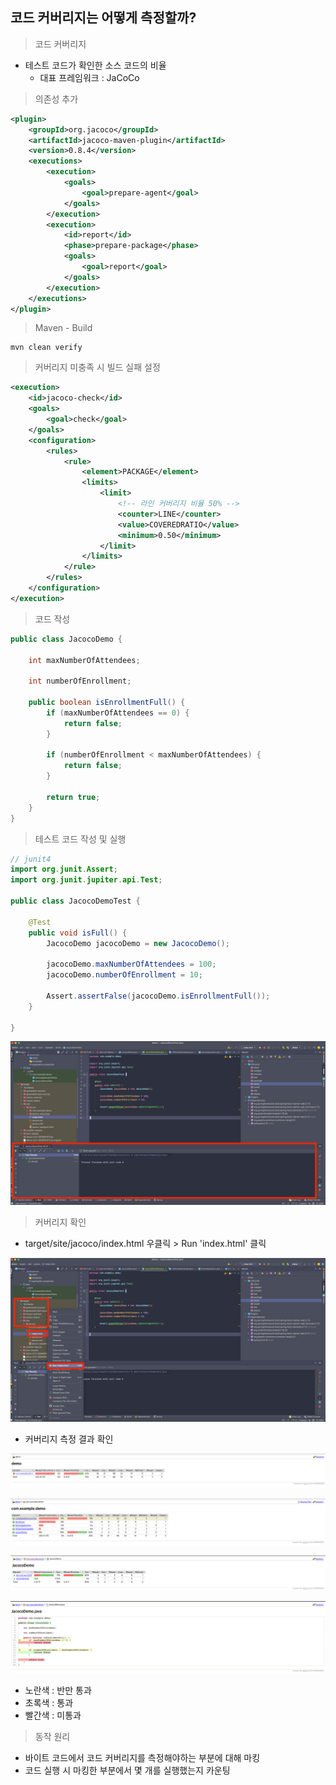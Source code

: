 ## 코드 커버리지는 어떻게 측정할까?

> 코드 커버리지

- 테스트 코드가 확인한 소스 코드의 비율
    - 대표 프레임워크 : JaCoCo

> 의존성 추가

````xml
<plugin>
    <groupId>org.jacoco</groupId>
    <artifactId>jacoco-maven-plugin</artifactId>
    <version>0.8.4</version>
    <executions>
        <execution>
            <goals>
                <goal>prepare-agent</goal>
            </goals>
        </execution>
        <execution>
            <id>report</id>
            <phase>prepare-package</phase>
            <goals>
                <goal>report</goal>
            </goals>
        </execution>
    </executions>
</plugin>
````

> Maven - Build

````shell
mvn clean verify
````

> 커버리지 미충족 시 빌드 실패 설정

````xml
<execution>
    <id>jacoco-check</id>
    <goals>
        <goal>check</goal>
    </goals>
    <configuration>
        <rules>
            <rule>
                <element>PACKAGE</element>
                <limits>
                    <limit>
                        <!-- 라인 커버리지 비율 50% -->
                        <counter>LINE</counter>
                        <value>COVEREDRATIO</value>
                        <minimum>0.50</minimum>
                    </limit>
                </limits>
            </rule>
        </rules>
    </configuration>
</execution>
````

> 코드 작성

````java
public class JacocoDemo {

    int maxNumberOfAttendees;

    int numberOfEnrollment;

    public boolean isEnrollmentFull() {
        if (maxNumberOfAttendees == 0) {
            return false;
        }

        if (numberOfEnrollment < maxNumberOfAttendees) {
            return false;
        }

        return true;
    }
}
````

> 테스트 코드 작성 및 실행

````java
// junit4
import org.junit.Assert;
import org.junit.jupiter.api.Test;

public class JacocoDemoTest {

    @Test
    public void isFull() {
        JacocoDemo jacocoDemo = new JacocoDemo();

        jacocoDemo.maxNumberOfAttendees = 100;
        jacocoDemo.numberOfEnrollment = 10;

        Assert.assertFalse(jacocoDemo.isEnrollmentFull());
    }

}
````

![img.png](image/img.png)

> 커버리지 확인

- target/site/jacoco/index.html 우클릭 > Run 'index.html' 클릭

![img2.png](image/img2.png)

- 커버리지 측정 결과 확인

![img3.png](image/img3.png)

![img4.png](image/img4.png)

![img5.png](image/img5.png)

![img6.png](image/img6.png)

- 노란색 : 반만 통과
- 초록색 : 통과
- 빨간색 : 미통과

> 동작 원리

- 바이트 코드에서 코드 커버리지를 측정해야하는 부분에 대해 마킹
- 코드 실행 시 마킹한 부분에서 몇 개를 실행했는지 카운팅




